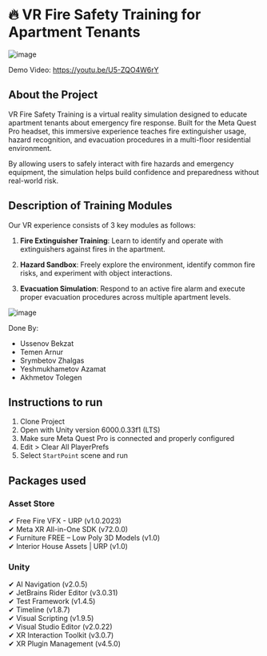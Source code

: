 # 🔥 VR Fire Safety Training for Apartment Tenants

![image](https://github.com/yourusername/vr-fire-safety-training/blob/main/media/preview.gif)

Demo Video: https://youtu.be/U5-ZQO4W6rY

## About the Project

VR Fire Safety Training is a virtual reality simulation designed to educate apartment tenants about emergency fire response. Built for the Meta Quest Pro headset, this immersive experience teaches fire extinguisher usage, hazard recognition, and evacuation procedures in a multi-floor residential environment.

By allowing users to safely interact with fire hazards and emergency equipment, the simulation helps build confidence and preparedness without real-world risk.

## Description of Training Modules

Our VR experience consists of 3 key modules as follows:

1. **Fire Extinguisher Training**: Learn to identify and operate with extinguishers against fires in the apartment.

2. **Hazard Sandbox**: Freely explore the environment, identify common fire risks, and experiment with object interactions.

3. **Evacuation Simulation**: Respond to an active fire alarm and execute proper evacuation procedures across multiple apartment levels.

![image]([https://github.com/Arnur0420/Virtual_Reality_Based_Fire_Training_System/blob/cd51f190b9086d2e6009304f5fc91150d099b730/firesafety.png])

Done By:
- Ussenov Bekzat  
- Temen Arnur  
- Srymbetov Zhalgas
- Yeshmukhametov Azamat 
- Akhmetov Tolegen

## Instructions to run
1. Clone Project  
2. Open with Unity version 6000.0.33f1 (LTS)  
3. Make sure Meta Quest Pro is connected and properly configured  
4. Edit > Clear All PlayerPrefs  
5. Select `StartPoint` scene and run

## Packages used

### Asset Store
✔ Free Fire VFX - URP (v1.0.2023)  
✔ Meta XR All-in-One SDK (v72.0.0)  
✔ Furniture FREE – Low Poly 3D Models (v1.0)  
✔ Interior House Assets | URP (v1.0)

### Unity 
✔ AI Navigation (v2.0.5)  
✔ JetBrains Rider Editor (v3.0.31)  
✔ Test Framework (v1.4.5)  
✔ Timeline (v1.8.7)  
✔ Visual Scripting (v1.9.5)  
✔ Visual Studio Editor (v2.0.22)  
✔ XR Interaction Toolkit (v3.0.7)  
✔ XR Plugin Management (v4.5.0)
